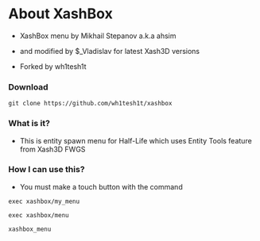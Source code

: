 # About XashBox

- XashBox menu by Mikhail Stepanov a.k.a ahsim

- and modified by $_Vladislav for latest Xash3D versions

- Forked by wh1tesh1t



### Download

```
git clone https://github.com/wh1tesh1t/xashbox
```



### What is it?

- This is entity spawn menu for Half-Life which uses Entity Tools feature from Xash3D FWGS



### How I can use this?

- You must make a touch button with the command

```
exec xashbox/my_menu
```
```
exec xashbox/menu
```
```
xashbox_menu
```